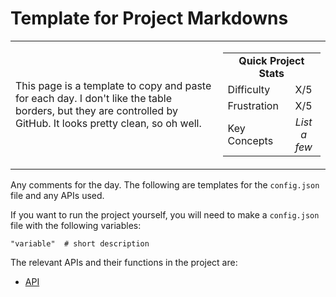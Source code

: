 # Template for Project Markdowns

<table border='0'>
<tr>
  <td>
  This page is a template to copy and paste for each day. I don't like the table borders, but they are controlled by GitHub. It looks pretty clean, so oh well.
  </td>
  <td>
    <div>
      <table>
        <tr>
          <td align='center' colspan="2"><strong>Quick Project Stats</strong></td>
        </tr>
        <tr>
          <td>Difficulty</td>
          <td align='center'>X/5</td>
        </tr>
        <tr>
          <td>Frustration</td>
          <td align='center'>X/5</td>
        </tr>
        <tr>
          <td>Key Concepts</td>
          <td align='center'><em>List a few</em></td>
        </tr>
      </table>
    </div>
  </td>
</tr>
</table>


Any comments for the day. The following are templates for the `config.json` file and any APIs used.


If you want to run the project yourself, you will need to make a `config.json` file with the following variables:

    "variable"  # short description

The relevant APIs and their functions in the project are:
- [API](https://www.github.com)
